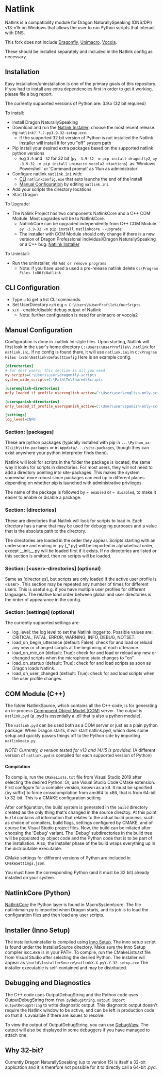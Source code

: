 # Natlink

Natlink is a compatibility module for Dragon NaturallySpeaking (DNS/DPI) v13-v15 on Windows that allows the user to run Python scripts that interact with DNS.

This fork does not include
 [Dragonfly](https://github.com/dictation-toolbox/dragonfly),
 [Unimacro](https://qh.antenna.nl/unimacro/aboutunimacro/index.html).
 [Vocola](http://vocola.net/v2/default.asp).

These should be installed separately and included in the Natlink config as necessary.

## Installation

Easy installation/uninstallation is one of the primary goals of this repository.
If you had to install any extra dependencies first in order to get it working,
please file a bug report.

The currently supported versions of Python are: 3.9.x (32 bit required)

To install:
 - Install Dragon NaturallySpeaking
 - Download and run the [Natlink Installer](https://github.com/dictation-toolbox/natlink/releases): choose the most recent release. eg `natlink?.?.?-py3.9-32-setup.exe`.
    - if the supported 32 bit version of Python is not installed the Natlink installer will install it for you "off" system path
 - Pip install your desired extra packages based on the supported natlink python versions
    - e.g `3.9` and `-32` for 32 bit  (`py -3.9-32 -m pip install dragonfly2`, `py -3.9-32 -m pip install unimacro vocola2 dtactions`). as 'Windows Powershell' or 'Command prompt' as 'Run as administrator'
 - Configure natlink `natlink.ini` with:
    - [CLI](https://github.com/dictation-toolbox/natlink#cli-configuration) `natlinkconfig.exe` that auto launchs the end of the install 
    - [Manual Configuration](https://github.com/dictation-toolbox/natlink#manual-configuration) by editing `natlink.ini`
 - Add your scripts the directory locations
 - Start Dragon

To Upgrade:
- The Nalink Project has two components NatlinkCore and a C++ COM Module. Most upgrades will be to NatlinkCore.
    - NatlinkCore can be upgraded independently from C++ COM Module.
    `py -3.9-32 -m pip install natlinkcore --upgrade`
    - The installer with COM Module should only change if there is a new version of Dragon Professional Individual/Dragon NaturallySpeaking or a C++ bug. 
    [Natlink Installer](https://github.com/dictation-toolbox/natlink/releases)

To Uninstall:
 - Run the uninstaller, via `Add or remove programs` 
    - Note: if you have used a used a pre-release natlink delete `C:\Program Files (x86)\Natlink`

## CLI Configuration
 - Type `u` to get a list CLI commands.
 - Set UserDirectory `n/N` e.g `n C:\Users\%UserProfile%\YourSripts`
 - `x/X` - enable/disable debug output of Natlink
    - Note: further configuration is need for unimacro or vocola2

## Manual Configuration
Configuration is done in .natlink ini-style files.
Upon starting, Natlink will first look in the user's home directory `C:\Users\%UserProfile%\.natlink` for `natlink.ini`. If no config is found there, it will use `natlink.ini` in `C:\Program Files (x86)\Natlink\DefaultConfig`
Here is an example config.

````ini
[directories]
# for most users, this section is all you need
my_scripts=C:\Users\user\dragonfly-scripts
system_wide_scripts=C:\Path\To\Shared\Scripts

[userenglish-directories]
only_loaded_if_profile_userenglish_active=C:\User\user\english-only-scripts

[userspanish-directories]
only_loaded_if_profile_userspanish_active=C:\User\user\spanish-only-scripts

[settings]
log_level=INFO
````
### Section: \[packages\] 
These are python packages (typically installed with pip in `...\Python_xx-32\Lib\site-packages` or in `Appdata/.../site-packages`,  though they can exist anywhere your python interpreter finds them).

 Natlink will look for scripts in the folder the package is located, the same way it looks for scripts in directories.
For most users, they will not need to add a directory pointing into site-packages.  This makes the system somewhat more robust since
packages can end up in different places depending on whether pip is launched with administrative privileges.

The name of the package is followed by `= enabled` or `= disabled`, to make it easier to enable or disable a package.







### Section: \[directories\] 
These are directories that Natlink will look for scripts to load in. Each directory has a name that may be used for debugging purposes and a value that is the absolute path to the directory. 

The directories are loaded in the order they appear. Scripts starting with an underscore and ending in .py (\_*.py) will be imported in alphabetical order, except \_\_init\_\_.py will be loaded first if it exists. If no directories are listed or this section is omitted, then no scripts will be loaded.

### Section: \[\<user\>-directories\] (optional)
Same as \[directories\], but scripts are only loaded if the active user profile is \<user\>.
This section may be repeated any number of times for different users.
This is useful e.g. if you have multiple user profiles for different languages.
The relative load order between global and user directories is the order of appearance in the config.

### Section: \[settings\] (optional)
The currently supported settings are:

- log_level: the log level to set the Natlink logger to. 
    Possible values are: CRITICAL, FATAL, ERROR, WARNING, INFO, DEBUG, NOTSET.
- load_on_begin_utterance (default: False): check for and load or reload any new or changed scripts at the beginning of each utterance.
- load_on_mic_on (default: True): check for and load or reload any new or changed scripts when the microphone state changes to "on". 
- load_on_startup (default: True): check for and load scripts as soon as Dragon loads Natlink.
- load_on_user_changed (default: True): check for and load scripts when the user profile changes.


## COM Module (C++)
The folder NatlinkSource, which contains all the C++ code, 
is for generating an in-process [Component Object Model (COM)](https://docs.microsoft.com/en-us/windows/win32/com/component-object-model--com--portal)
server. The output is `natlink.pyd` (a .pyd is essentially a .dll that is also a python module). 

The `natlink.pyd` can be used both as a COM server or just as a plain python package. When Dragon starts, it will start natlink.pyd, which does some setup and quickly passes things off to the Python side by importing `natlinkmain.py`.

*NOTE: Currently, a version tested for v13 and 14/15 is provided.*
(A different version of `natlink.pyd` is compiled for each supported version of Python)

#### Compilation
To compile, run the `CMakeLists.txt` file from Visual Studio 2019 after selecting the desired Python. Or, use Visual Studio Code CMake extension. First configure for a compiler version, known as a kit. It must be specified (by suffix) to force crosscompilation from amd64 to x86, that is from 64-bit to 32-bit. This is a CMAKE configuration setting.

After configuration, the build system is generated in the  `build` directory created as the only thing that's changed in the source directoy. At this point, `build` contains all information that relates to the actual build process, such as choice of compilers, build flags, settings configured by CMAKE, and of course the Visual Studio project files. Now, the build can be initated after choosing the 'Debug' variant. The 'Debug' subdirectories in the build tree will be populated by object code and the Python code that is to be part of the installation.  Also, the installer phase of the build wraps everything up in the distributable executable.

CMake settings for different versions of Python are included in `CMakeSettings.json`.

You must have the corresponding Python (and it must be 32 bit) already installed on your system.  

## NatlinkCore (Python)
[NatlinkCore](https://pypi.org/project/natlinkcore/) the Python layer is found in MacroSystem\\core. The file natlinkmain.py is imported when Dragon starts, and its job is to load the configuration files and then load any user scripts.

## Installer (Inno Setup)
The installer/uninstaller is compiled using [Inno Setup](https://jrsoftware.org/isinfo.php).
The inno setup script is found under the InstallerSource directory.
Make sure the Inno Setup compiler iscc.exe is in your PATH.
To compile, run the CMakeLists.txt file from Visual Studio after selecting the desired Python. The installer will appear as `\build\InstallerSource\natlinkX.X-pyY.Y-32-setup.exe`  The installer executable is self-contained and may be distributed.

## Debugging and Diagnostics
The C++ code uses OutputDebugString and the Python code uses OutputDebugString from  `from pydebugstring.output import outputDebugString` to write diagnostic output.  This diagnostic output doesn't require the Natlink window to be active, and can be left in production code so that it is avaialble if there are issues to resolve.

 To view the output of OutputDebugString, you can use [DebugView](https://docs.microsoft.com/en-us/sysinternals/downloads/debugview).  The output will also be displayed in some debuggers if you have managed to attach one.

## Why 32-bit?
Currently Dragon NaturallySpeaking (up to version 15) is itself a 32-bit application and it is therefore not possible for it to directly call a 64-bit .pyd.
